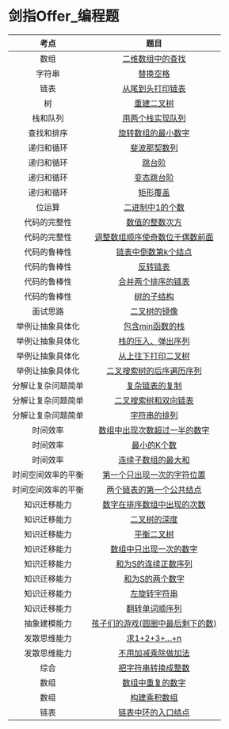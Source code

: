 # 剑指Offer_编程题

|考点|题目|
|:-:|:-:|
|数组|[二维数组中的查找](https://github.com/Maxwell-L/SwordOffer/blob/master/Code/FindSolution.java)|
|字符串|[替换空格](https://github.com/Maxwell-L/SwordOffer/blob/master/Code/ReplaceSpaceSolution.java)|
|链表|[从尾到头打印链表](https://github.com/Maxwell-L/SwordOffer/blob/master/Code/PrintListFromTailToHeadSolution.java)|
|树|[重建二叉树](https://github.com/Maxwell-L/SwordOffer/blob/master/Code/ReConstructBinaryTreeSolution.java)|
|栈和队列|[用两个栈实现队列](https://github.com/Maxwell-L/SwordOffer/blob/master/Code/QueueSolution.java)|
|查找和排序|[旋转数组的最小数字](https://github.com/Maxwell-L/SwordOffer/blob/master/Code/MinNumberInRotateArraySolution.java)|
|递归和循环|[斐波那契数列](https://github.com/Maxwell-L/SwordOffer/blob/master/Code/FibonacciSolution.java)|
|递归和循环|[跳台阶](https://github.com/Maxwell-L/SwordOffer/blob/master/Code/JumpFloorSolution.java)|
|递归和循环|[变态跳台阶](https://github.com/Maxwell-L/SwordOffer/blob/master/Code/JumpFloorIISolution.java)|
|递归和循环|[矩形覆盖](https://github.com/Maxwell-L/SwordOffer/blob/master/Code/RectCoverSolution.java)|
|位运算|[二进制中1的个数](https://github.com/Maxwell-L/SwordOffer/blob/master/Code/NumberOf1Solution.java)|
|代码的完整性|[数值的整数次方](https://github.com/Maxwell-L/SwordOffer/blob/master/Code/PowerSolution.java)|
|代码的完整性|[调整数组顺序使奇数位于偶数前面](https://github.com/Maxwell-L/SwordOffer/blob/master/Code/ReOrderArraySolution.java)|
|代码的鲁棒性|[链表中倒数第k个结点](https://github.com/Maxwell-L/SwordOffer/blob/master/Code/FindKthToTailSolution.java)|
|代码的鲁棒性|[反转链表](https://github.com/Maxwell-L/SwordOffer/blob/master/Code/ReverseListSolution.java)|
|代码的鲁棒性|[合并两个排序的链表](https://github.com/Maxwell-L/SwordOffer/blob/master/Code/MergeSolution.java)|
|代码的鲁棒性|[树的子结构](https://github.com/Maxwell-L/SwordOffer/blob/master/Code/HasSubtreeSolution.java)|
|面试思路|[二叉树的镜像](https://github.com/Maxwell-L/SwordOffer/blob/master/Code/MirrorSolution.java)|
|举例让抽象具体化|[包含min函数的栈](https://github.com/Maxwell-L/SwordOffer/blob/master/Code/MinStackSolution.java)|
|举例让抽象具体化|[栈的压入、弹出序列](https://github.com/Maxwell-L/SwordOffer/blob/master/Code/IsPopOrderSolution.java)|
|举例让抽象具体化|[从上往下打印二叉树](https://github.com/Maxwell-L/SwordOffer/blob/master/Code/PrintFromTopToBottomSolution.java)|
|举例让抽象具体化|[二叉搜索树的后序遍历序列](https://github.com/Maxwell-L/SwordOffer/blob/master/Code/VerifySquenceOfBSTSolution.java)|
|分解让复杂问题简单|[复杂链表的复制](https://github.com/Maxwell-L/SwordOffer/blob/master/Code/CloneSolution.java)|
|分解让复杂问题简单|[二叉搜索树和双向链表](https://github.com/Maxwell-L/SwordOffer/blob/master/Code/ConvertSolution.java)|
|分解让复杂问题简单|[字符串的排列](https://github.com/Maxwell-L/SwordOffer/blob/master/Code/PermutationSolution.java)|
|时间效率|[数组中出现次数超过一半的数字](https://github.com/Maxwell-L/SwordOffer/blob/master/Code/MoreThanHalfNumSolution.java)|
|时间效率|[最小的K个数](https://github.com/Maxwell-L/SwordOffer/blob/master/Code/GetLeastNumbersSolution.java)|
|时间效率|[连续子数组的最大和](https://github.com/Maxwell-L/SwordOffer/blob/master/Code/FindGreatestSumOfSubArraySolution.java)|
|时间空间效率的平衡|[第一个只出现一次的字符位置](https://github.com/Maxwell-L/SwordOffer/blob/master/Code/FirstNotRepeatingCharSolution.java)|
|时间空间效率的平衡|[两个链表的第一个公共结点](https://github.com/Maxwell-L/SwordOffer/blob/master/Code/FindFirstCommonNodeSolution.java)|
|知识迁移能力|[数字在排序数组中出现的次数](https://github.com/Maxwell-L/SwordOffer/blob/master/Code/GetNumberOfKSolution.java)|
|知识迁移能力|[二叉树的深度](https://github.com/Maxwell-L/SwordOffer/blob/master/Code/TreeDepthSolution.java)|
|知识迁移能力|[平衡二叉树](https://github.com/Maxwell-L/SwordOffer/blob/master/Code/IsBalancedSolution.java)|
|知识迁移能力|[数组中只出现一次的数字](https://github.com/Maxwell-L/SwordOffer/blob/master/Code/FindNumsAppearOnceSolution.java)|
|知识迁移能力|[和为S的连续正数序列](https://github.com/Maxwell-L/SwordOffer/blob/master/Code/FindContinuousSequenceSolution.java)|
|知识迁移能力|[和为S的两个数字](https://github.com/Maxwell-L/SwordOffer/blob/master/Code/FindNumbersWithSumSolution.java)|
|知识迁移能力|[左旋转字符串](https://github.com/Maxwell-L/SwordOffer/blob/master/Code/LeftRotateStringSolution.java)|
|知识迁移能力|[翻转单词顺序列](https://github.com/Maxwell-L/SwordOffer/blob/master/Code/ReverseSentenceSolution.java)|
|抽象建模能力|[孩子们的游戏(圆圈中最后剩下的数)](https://github.com/Maxwell-L/SwordOffer/blob/master/Code/LastRemainingSolution.java)|
|发散思维能力|[求1+2+3+...+n](https://github.com/Maxwell-L/SwordOffer/blob/master/Code/SumSolution.java)|
|发散思维能力|[不用加减乘除做加法](https://github.com/Maxwell-L/SwordOffer/blob/master/Code/AddSolution.java)|
|综合|[把字符串转换成整数](https://github.com/Maxwell-L/SwordOffer/blob/master/Code/StrToIntSolution.java)|
|数组|[数组中重复的数字](https://github.com/Maxwell-L/SwordOffer/blob/master/Code/DuplicateSolution.java)|
|数组|[构建乘积数组](https://github.com/Maxwell-L/SwordOffer/blob/master/Code/MultiplySolution.java)|
|链表|[链表中环的入口结点](https://github.com/Maxwell-L/SwordOffer/blob/master/Code/EntryNodeOfLoopSolution.java)|
